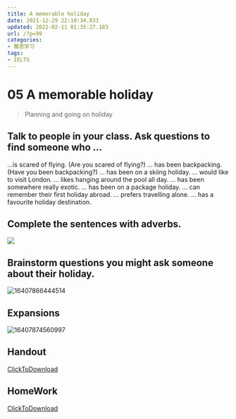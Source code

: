 ```yaml
---
title: A memorable holiday
date: 2021-12-29 22:10:34.831
updated: 2022-02-11 01:35:27.183
url: /?p=99
categories: 
- 雅思学习
tags: 
- IELTS
---
```


# 05 A memorable holiday
> Planning and going on holiday

## Talk to people in your class. Ask questions to find someone who ...
...is scared of flying. (Are you scared of flying?)
... has been backpacking. (Have you been backpacking?) 
... has been on a skiing holiday.
... would like to visit London.
... likes hanging around the pool all day.
... has been somewhere really exotic.
... has been on a package holiday.
... can remember their first holiday abroad.
... prefers travelling alone.
... has a favourite holiday destination.


## Complete the sentences with adverbs. 
![](https://mweb-cdn.reidosann.top/mweb/16407865623871-20211229-16407865623886.jpg)


## Brainstorm questions you might ask someone about their holiday.
![16407866444514](https://mweb-cdn.reidosann.top/mweb/16407866444514-20211229-16407866444525.jpg)


## Expansions

![16407874560997](https://mweb-cdn.reidosann.top/mweb/16407874560997-20211229-16407874561007.jpg)

## Handout

[ClickToDownload](http://img-cdn.reidosann.top///ARS_B1_02_I026CEU_HO_v1.0_1640786863262.pdf)


## HomeWork

[ClickToDownload](http://img-cdn.reidosann.top///myClass%20HW%20Int%2026.docx_1640786866258.pdf)